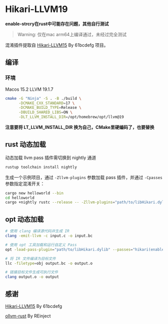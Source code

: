 # Hikari-LLVM19

**enable-strcry在rust中可能存在问题，其他自行测试**

> Warning: 仅在mac arm64上编译通过，未经过完全测试

混淆插件提取自 [Hikari-LLVM15](https://github.com/61bcdefg/Hikari-LLVM15) By 61bcdefg 项目。

## 编译

### 环境
Macos 15.2
LLVM 19.1.7

```bash
cmake -G "Ninja" -S . -B ./build \
      -DCMAKE_CXX_STANDARD=17 \
      -DCMAKE_BUILD_TYPE=Release \
      -DBUILD_SHARED_LIBS=ON \
      -DLT_LLVM_INSTALL_DIR=/opt/homebrew/opt/llvm@19
```
**注意要将 LT_LLVM_INSTALL_DIR 换为自己，CMake里硬编码了，也要替换**

## rust 动态加载

动态加载 llvm pass 插件需切换到 nightly 通道

```bash
rustup toolchain install nightly
```

生成一个示例项目，通过 `-Zllvm-plugins` 参数加载 pass 插件，并通过 `-Cpasses` 参数指定混淆开关：

```bash
cargo new helloworld --bin
cd helloworld
cargo +nightly rustc --release -- -Zllvm-plugins="path/to/libHikari.dylib" -Cpasses="hikari(enable-fco,enable-strcry)..."
```

## opt 动态加载

```bash
# 使用 clang 编译源代码并生成 IR
clang -emit-llvm -c input.c -o input.bc

# 使用 opt 工具加载和运行自定义 Pass
opt -load-pass-plugin="path/to/libHikari.dylib" --passes="hikari(enable-fco,enable-strcry)..." input.bc -o output.bc

# 将 IR 文件编译为目标文件
llc -filetype=obj output.bc -o output.o

# 链接目标文件生成可执行文件
clang output.o -o output
```

## 感谢
[Hikari-LLVM15](https://github.com/61bcdefg/Hikari-LLVM15) By 61bcdefg

[ollvm-rust](https://github.com/0xlane/ollvm-rust) By REinject
